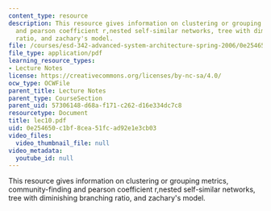 ```yaml
---
content_type: resource
description: This resource gives information on clustering or grouping metrics, community-finding
  and pearson coefficient r,nested self-similar networks, tree with diminishing branching
  ratio, and zachary's model.
file: /courses/esd-342-advanced-system-architecture-spring-2006/0e254650c1bf8cea51fcad92e1e3cb03_lec10.pdf
file_type: application/pdf
learning_resource_types:
- Lecture Notes
license: https://creativecommons.org/licenses/by-nc-sa/4.0/
ocw_type: OCWFile
parent_title: Lecture Notes
parent_type: CourseSection
parent_uid: 57306148-d68a-f171-c262-d16e334dc7c8
resourcetype: Document
title: lec10.pdf
uid: 0e254650-c1bf-8cea-51fc-ad92e1e3cb03
video_files:
  video_thumbnail_file: null
video_metadata:
  youtube_id: null
---
```

This resource gives information on clustering or grouping metrics, community-finding and pearson coefficient r,nested self-similar networks, tree with diminishing branching ratio, and zachary's model.
